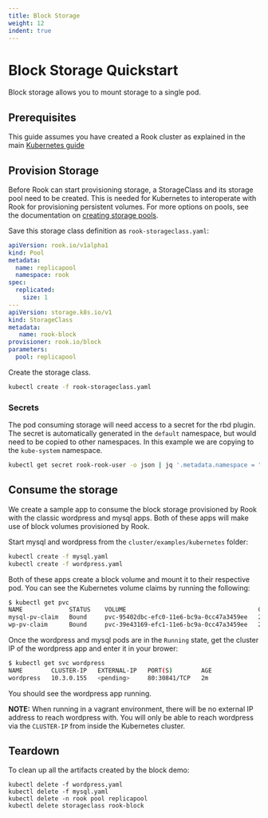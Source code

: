 ```yaml
---
title: Block Storage
weight: 12
indent: true
---
```


# Block Storage Quickstart

Block storage allows you to mount storage to a single pod.

## Prerequisites

This guide assumes you have created a Rook cluster as explained in the main [Kubernetes guide](kubernetes.md)

## Provision Storage

Before Rook can start provisioning storage, a StorageClass and its storage pool need to be created. This is needed for Kubernetes to interoperate with Rook for provisioning persistent volumes. For more options on pools, see the documentation on [creating storage pools](pool-crd.md).

Save this storage class definition as `rook-storageclass.yaml`:

```yaml
apiVersion: rook.io/v1alpha1
kind: Pool
metadata:
  name: replicapool
  namespace: rook
spec:
  replicated:
    size: 1
---
apiVersion: storage.k8s.io/v1
kind: StorageClass
metadata:
   name: rook-block
provisioner: rook.io/block
parameters:
  pool: replicapool
```

Create the storage class.
```bash
kubectl create -f rook-storageclass.yaml
```

### Secrets
The pod consuming storage will need access to a secret for the rbd plugin. The secret is automatically generated in the `default`
namespace, but would need to be copied to other namespaces. In this example we are copying to the `kube-system` namespace.

```bash
kubectl get secret rook-rook-user -o json | jq '.metadata.namespace = "kube-system"' | kubectl apply -f -
```

## Consume the storage

We create a sample app to consume the block storage provisioned by Rook with the classic wordpress and mysql apps.
Both of these apps will make use of block volumes provisioned by Rook.

Start mysql and wordpress from the `cluster/examples/kubernetes` folder:

```bash
kubectl create -f mysql.yaml
kubectl create -f wordpress.yaml
```

Both of these apps create a block volume and mount it to their respective pod. You can see the Kubernetes volume claims by running the following:

```bash
$ kubectl get pvc
NAME             STATUS    VOLUME                                     CAPACITY   ACCESSMODES   AGE
mysql-pv-claim   Bound     pvc-95402dbc-efc0-11e6-bc9a-0cc47a3459ee   20Gi       RWO           1m
wp-pv-claim      Bound     pvc-39e43169-efc1-11e6-bc9a-0cc47a3459ee   20Gi       RWO           1m
```

Once the wordpress and mysql pods are in the `Running` state, get the cluster IP of the wordpress app and enter it in your brower:

```bash
$ kubectl get svc wordpress
NAME        CLUSTER-IP   EXTERNAL-IP   PORT(S)        AGE
wordpress   10.3.0.155   <pending>     80:30841/TCP   2m
```

You should see the wordpress app running.

**NOTE:** When running in a vagrant environment, there will be no external IP address to reach wordpress with.  You will only be able to reach wordpress via the `CLUSTER-IP` from inside the Kubernetes cluster.

## Teardown

To clean up all the artifacts created by the block demo:

```
kubectl delete -f wordpress.yaml
kubectl delete -f mysql.yaml
kubectl delete -n rook pool replicapool
kubectl delete storageclass rook-block
```
